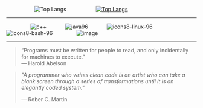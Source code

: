 &emsp;&emsp;&emsp;&emsp;&emsp; ![Top Langs](https://github-readme-stats.vercel.app/api/top-langs/?username=jkeresman01&token=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&count_private=true&theme=github_dark) &emsp;&emsp;&emsp;&emsp;&emsp;
[![Top Langs](https://github-readme-stats.vercel.app/api/top-langs/?username=jkeresman01&token=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&count_private=true&theme=github_dark&layout=donut&hide_title=true)](https://github.com/jkeresman01/github-readme-stats)


***

&emsp;&emsp;&emsp; &emsp;
![c++](https://github.com/jkeresman01/jkeresman01/assets/165517653/a3b11290-2cbc-44a1-95bc-ae6f661fc680) &emsp;&emsp;&emsp;
![java96](https://github.com/jkeresman01/jkeresman01/assets/165517653/00caf14c-706d-4b60-813f-4bc4e4e1fb96) &emsp;&emsp;&emsp;
![icons8-linux-96](https://github.com/jkeresman01/jkeresman01/assets/165517653/f2adc49f-0de9-479b-b5eb-10792afcafa4) &emsp;&emsp;&emsp;
![icons8-bash-96](https://github.com/jkeresman01/jkeresman01/assets/165517653/2a886147-ca9c-49e7-af52-d9972c0172ee) &emsp;&emsp;&emsp;&emsp;
![image](https://github.com/jkeresman01/jkeresman01/assets/165517653/2b6434f1-e71e-4e45-84fa-b2165b09d900) &emsp;&emsp;&emsp;

***

> “Programs must be written for people to read, and only incidentally for machines to execute.”  
> — Harold Abelson


> *"A programmer who writes clean code is an artist who can take a blank screen through a series of transformations until it is an elegantly coded system."*
>  
> — Rober C. Martin

<!--
**jkeresman01/jkeresman01** is a ✨ _special_ ✨ repository because its `README.md` (this file) appears on your GitHub profile.

Here are some ideas to get you started:

- 🔭 I’m currently working on ...
- 🌱 I’m currently learning ...
- 👯 I’m looking to collaborate on ...
- 🤔 I’m looking for help with ...
- 💬 Ask me about ...
- 📫 How to reach me: ...
- 😄 Pronouns: ...
- ⚡ Fun fact: ...
-->
